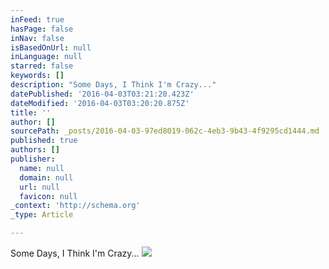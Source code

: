 ```yaml
---
inFeed: true
hasPage: false
inNav: false
isBasedOnUrl: null
inLanguage: null
starred: false
keywords: []
description: "Some Days, I Think I'm Crazy..."
datePublished: '2016-04-03T03:21:20.423Z'
dateModified: '2016-04-03T03:20:20.875Z'
title: ''
author: []
sourcePath: _posts/2016-04-03-97ed8019-062c-4eb3-9b43-4f9295cd1444.md
published: true
authors: []
publisher:
  name: null
  domain: null
  url: null
  favicon: null
_context: 'http://schema.org'
_type: Article

---
```

Some Days, I Think I'm Crazy...
![](https://the-grid-user-content.s3-us-west-2.amazonaws.com/b441fdbd-b5df-4b0d-87a5-993786ea5b95.jpg)